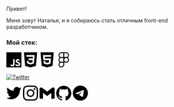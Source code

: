 Привет!

Меня зовут Наталья, и я собираюсь стать отличным front-end разработчиком.

### Мой стек:

<img src="./img/javascript.svg" alt="JS" width = "40"> <img src="./img/css3.svg" alt="CSS3" width = "40"> <img src="./img/html5.svg" alt="HTML5" width = "40"> <img src="./img/figma.svg" alt="Figma" width = "40">


<a href="Codewars" target="_blank"><img src="https://www.codewars.com/users/inkinyam/badges/small" alt="Twitter" width="40"></a>


<a href="https://twitter.com/I_n_k_I" target="_blank"><img src="/img/twitter.svg" alt="Twitter" width="40"></a>
<a href="https://www.instagram.com/i_n_k_i_/" target="_blank"><img src="/img/instagram.svg" alt="Instagram" width="40"></a>
<a href="mailto:salomon.pulse@gmail.com" target="_blank"><img src="./img/gmail.svg" alt="mail" width="40"></a>
<a href="https://github.com/inkinyam/" target="_blank"><img src="./img/github.svg" alt="GitHub" width="40"></a>
<a href="https://t.me/I_n_k_i" target="_blank"><img src="./img/telegram.svg" alt="GitHub" width="40"></a>
